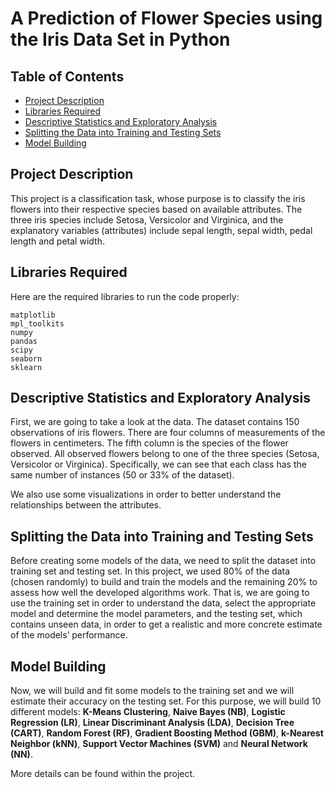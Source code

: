 # A Prediction of Flower Species using the Iris Data Set in Python

## Table of Contents
* [Project Description](#Project-Description)
* [Libraries Required](#Libraries-Required)
* [Descriptive Statistics and Exploratory Analysis](#Descriptive-Statistics-and-Exploratory-Analysis)
* [Splitting the Data into Training and Testing Sets](#Splitting-the-Data-into-Training-and-Testing-Sets)
* [Model Building](#Model-Building)


## <a name="Project-Description"></a> Project Description

This project is a classification task, whose purpose is to classify the iris flowers into their respective species based on 
available attributes. The three iris species include Setosa, Versicolor and Virginica, and the explanatory variables (attributes) 
include sepal length, sepal width, pedal length and petal width. 

## <a name="Libraries-Required"></a> Libraries Required

Here are the required libraries to run the code properly:
```
matplotlib
mpl_toolkits
numpy
pandas
scipy
seaborn
sklearn
```

## <a name="Descriptive-Statistics-and-Exploratory-Analysis"></a> Descriptive Statistics and Exploratory Analysis 

First, we are going to take a look at the data. The dataset contains 150 observations of iris flowers. 
There are four columns of measurements of the flowers in centimeters. The fifth column is the species of the flower observed. 
All observed flowers belong to one of the three species (Setosa, Versicolor or Virginica). Specifically, we can see that each class 
has the same number of instances (50 or 33% of the dataset).

We also use some visualizations in order to better understand the relationships between the attributes.

## <a name="Splitting-the-Data-into-Training-and-Testing-Sets"></a> Splitting the Data into Training and Testing Sets

Before creating some models of the data, we need to split the dataset into training set and testing set. In this project, 
we used 80% of the data (chosen randomly) to build and train the models and the remaining 20% to assess how well the developed 
algorithms work. That is, we are going to use the training set in order to understand the data, select the appropriate model and 
determine the model parameters, and the testing set, which contains unseen data, in order to get a realistic and more concrete 
estimate of the models’ performance.

## <a name="Model-Building"></a> Model Building
Now, we will build and fit some models to the training set and we will estimate their accuracy on the testing set. 
For this purpose, we will build 10 different models: **K-Means Clustering**, **Naive Bayes (NB)**, **Logistic Regression (LR)**,
**Linear Discriminant Analysis (LDA)**, **Decision Tree (CART)**, **Random Forest (RF)**, **Gradient Boosting Method (GBM)**, 
**k-Nearest Neighbor (kNN)**, **Support Vector Machines (SVM)** and **Neural Network (NN)**. 


More details can be found within the project.

